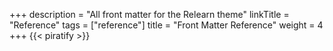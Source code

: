 +++
description = "All front matter for the Relearn theme"
linkTitle = "Reference"
tags = ["reference"]
title = "Front Matter Reference"
weight = 4
+++
{{< piratify >}}